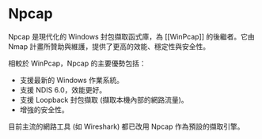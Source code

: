 # Npcap

Npcap 是現代化的 Windows 封包擷取函式庫，為 [[WinPcap]] 的後繼者。它由 Nmap 計畫所贊助與維護，提供了更高的效能、穩定性與安全性。

相較於 WinPcap，Npcap 的主要優勢包括：
- 支援最新的 Windows 作業系統。
- 支援 NDIS 6.0，效能更好。
- 支援 Loopback 封包擷取 (擷取本機內部的網路流量)。
- 增強的安全性。

目前主流的網路工具 (如 Wireshark) 都已改用 Npcap 作為預設的擷取引擎。